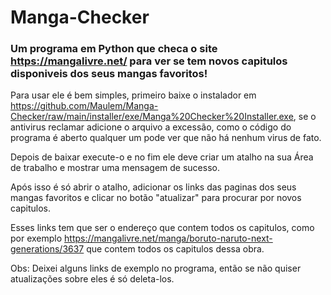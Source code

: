 # Manga-Checker

### Um programa em Python que checa o site https://mangalivre.net/ para ver se tem novos capitulos disponiveis dos seus mangas favoritos!

Para usar ele é bem simples, primeiro baixe o instalador em https://github.com/Maulem/Manga-Checker/raw/main/installer/exe/Manga%20Checker%20Installer.exe, se o antivirus reclamar adicione o arquivo a excessão, como o código do programa é aberto qualquer um pode ver que não há nenhum virus de fato.

Depois de baixar execute-o e no fim ele deve criar um atalho na sua Área de trabalho e mostrar uma mensagem de sucesso.

Após isso é só abrir o atalho, adicionar os links das paginas dos seus mangas favoritos e clicar no botão "atualizar" para procurar por novos capitulos.

Esses links tem que ser o endereço que contem todos os capitulos, como por exemplo https://mangalivre.net/manga/boruto-naruto-next-generations/3637 que contem todos os capitulos dessa obra.

Obs: Deixei alguns links de exemplo no programa, então se não quiser atualizações sobre eles é só deleta-los.
